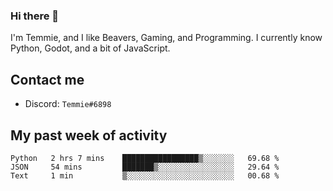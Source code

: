 ### Hi there 👋
I'm Temmie, and I like Beavers, Gaming, and Programming. I currently know Python, Godot, and a bit of JavaScript.

## Contact me
* Discord: `Temmie#6898`

## My past week of activity
<!--START_SECTION:waka-->

```text
Python   2 hrs 7 mins    █████████████████▒░░░░░░░   69.68 %
JSON     54 mins         ███████▒░░░░░░░░░░░░░░░░░   29.64 %
Text     1 min           ▒░░░░░░░░░░░░░░░░░░░░░░░░   00.68 %
```

<!--END_SECTION:waka-->
